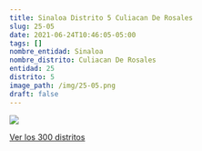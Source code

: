 ```yaml
---
title: Sinaloa Distrito 5 Culiacan De Rosales
slug: 25-05
date: 2021-06-24T10:46:05-05:00
tags: []
nombre_entidad: Sinaloa
nombre_distrito: Culiacan De Rosales
entidad: 25
distrito: 5
image_path: /img/25-05.png
draft: false
---
```


![](/img/25-05.png)

[Ver los 300 distritos](/docs/elecciones-2021)
